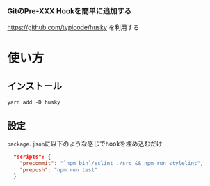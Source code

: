 ### GitのPre-XXX Hookを簡単に追加する

https://github.com/typicode/husky を利用する

# 使い方
## インストール
```いつもの
yarn add -D husky
```

## 設定
`package.json`に以下のような感じでhookを埋め込むだけ

```json:package.json
  "scripts": {
    "precommit": "`npm bin`/eslint ./src && npm run stylelint",
    "prepush": "npm run test"
  }
```

